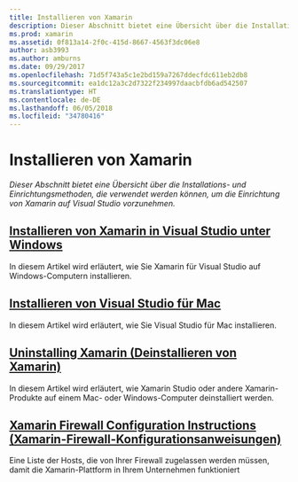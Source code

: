 ```yaml
---
title: Installieren von Xamarin
description: Dieser Abschnitt bietet eine Übersicht über die Installations- und Einrichtungsmethoden, die verwendet werden können, um die Einrichtung von Xamarin auf Visual Studio vorzunehmen.
ms.prod: xamarin
ms.assetid: 0f813a14-2f0c-415d-8667-4563f3dc06e8
author: asb3993
ms.author: amburns
ms.date: 09/29/2017
ms.openlocfilehash: 71d5f743a5c1e2bd159a7267ddecfdc611eb2db8
ms.sourcegitcommit: ea1dc12a3c2d7322f234997daacbfdb6ad542507
ms.translationtype: HT
ms.contentlocale: de-DE
ms.lasthandoff: 06/05/2018
ms.locfileid: "34780416"
---
```

# <a name="installing-xamarin"></a>Installieren von Xamarin

_Dieser Abschnitt bietet eine Übersicht über die Installations- und Einrichtungsmethoden, die verwendet werden können, um die Einrichtung von Xamarin auf Visual Studio vorzunehmen._

##  <a name="installing-xamarin-in-visual-studio-on-windowscross-platformget-startedinstallationwindowsmd"></a>[Installieren von Xamarin in Visual Studio unter Windows](~/cross-platform/get-started/installation/windows.md)

In diesem Artikel wird erläutert, wie Sie Xamarin für Visual Studio auf Windows-Computern installieren.

##  <a name="installing-visual-studio-for-macvisualstudiomacinstallation"></a>[Installieren von Visual Studio für Mac](/visualstudio/mac/installation/)

In diesem Artikel wird erläutert, wie Sie Visual Studio für Mac installieren.

##  <a name="uninstalling-xamarincross-platformget-startedinstallationuninstalling-xamarinmd"></a>[Uninstalling Xamarin (Deinstallieren von Xamarin)](~/cross-platform/get-started/installation/uninstalling-xamarin.md)

In diesem Artikel wird erläutert, wie Xamarin Studio oder andere Xamarin-Produkte auf einem Mac- oder Windows-Computer deinstalliert werden.

##  <a name="xamarin-firewall-configuration-instructionsfirewallmd"></a>[Xamarin Firewall Configuration Instructions (Xamarin-Firewall-Konfigurationsanweisungen)](firewall.md)

Eine Liste der Hosts, die von Ihrer Firewall zugelassen werden müssen, damit die Xamarin-Plattform in Ihrem Unternehmen funktioniert
